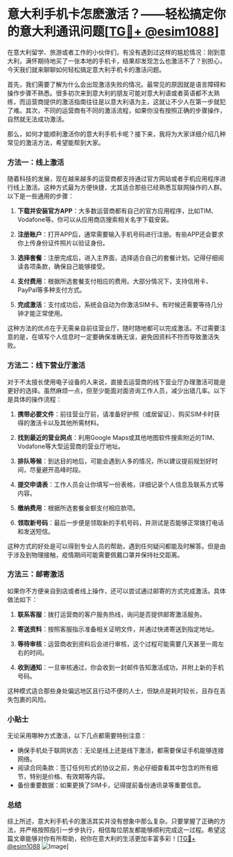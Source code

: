 # 意大利手机卡怎麽激活？——轻松搞定你的意大利通讯问题[[TG💪+ @esim1088](https://t.me/s/esim1088)]

在意大利留学、旅游或者工作的小伙伴们，有没有遇到过这样的尴尬情况：刚到意大利，满怀期待地买了一张本地的手机卡，结果却发现怎么也激活不了？别担心，今天我们就来聊聊如何轻松搞定意大利手机卡的激活问题。

首先，我们需要了解为什么会出现激活失败的情况。最常见的原因就是语言障碍和操作步骤不熟悉。很多初次来到意大利的朋友可能对意大利语或者英语都不太熟练，而运营商提供的激活指南往往是以意大利语为主，这就让不少人在第一步就犯了难。其次，不同的运营商有不同的激活流程，如果你没有按照正确的步骤操作，自然就无法成功激活。

那么，如何才能顺利激活你的意大利手机卡呢？接下来，我将为大家详细介绍几种常见的激活方法，希望能帮到大家。

### 方法一：线上激活

随着科技的发展，现在越来越多的运营商都支持通过官方网站或者手机应用程序进行线上激活。这种方式最为方便快捷，尤其适合那些已经熟悉互联网操作的人群。以下是一些通用的步骤：

1. **下载并安装官方APP**：大多数运营商都有自己的官方应用程序，比如TIM、Vodafone等。你可以从应用商店搜索相关名字下载安装。
   
2. **注册账户**：打开APP后，通常需要输入手机号码进行注册。有些APP还会要求你上传身份证件照片以验证身份。

3. **选择套餐**：注册完成后，进入主界面，选择适合自己的套餐计划。记得仔细阅读各项条款，确保自己能够接受。

4. **支付费用**：根据所选套餐支付相应的费用。大部分情况下，支持信用卡、PayPal等多种支付方式。

5. **完成激活**：支付成功后，系统会自动为你激活SIM卡。有时候还需要等待几分钟才能正常使用。

这种方法的优点在于无需亲自前往营业厅，随时随地都可以完成激活。不过需要注意的是，在填写个人信息时一定要确保准确无误，避免因资料不符而导致激活失败。

### 方法二：线下营业厅激活

对于不太擅长使用电子设备的人来说，直接去运营商的线下营业厅办理激活可能是更好的选择。虽然麻烦一点，但至少能面对面咨询工作人员，减少出错几率。以下是具体的操作流程：

1. **携带必要文件**：前往营业厅前，请准备好护照（或居留证）、购买SIM卡时获得的激活卡以及其他所需材料。

2. **找到最近的营业网点**：利用Google Maps或其他地图软件搜索附近的TIM、Vodafone等大型运营商的营业厅地址。

3. **排队等候**：到达目的地后，可能会遇到人多的情况，所以建议提前规划好时间，尽量避开高峰时段。

4. **提交申请表**：工作人员会让你填写一份表格，详细记录个人信息及联系方式等内容。

5. **缴纳费用**：根据所选套餐金额支付相应款项。

6. **领取新号码**：最后一步便是领取新的手机号码，并测试是否能够正常拨打电话和发送短信。

这种方式的好处是可以得到专业人员的帮助，遇到任何疑问都能及时解答。但是由于涉及到物理接触，疫情期间可能需要佩戴口罩并保持社交距离。

### 方法三：邮寄激活

如果你不方便亲自到店或者线上操作，还可以尝试通过邮寄的方式完成激活。具体做法如下：

1. **联系客服**：拨打运营商的客户服务热线，询问是否提供邮寄激活服务。

2. **寄送资料**：按照客服指示准备相关证明文件，并通过快递寄送到指定地址。

3. **等待审核**：运营商收到资料后会进行审核，这个过程可能需要几天甚至一周左右的时间。

4. **收到通知**：一旦审核通过，你会收到一封邮件告知激活成功，并附上新的手机号码。

这种模式适合那些身处偏远地区且行动不便的人士，但缺点是耗时较长，且存在丢失包裹的风险。

### 小贴士

无论采用哪种方式激活，以下几点都需要特别注意：

- 确保手机处于联网状态：无论是线上还是线下激活，都需要保证手机能够连接网络。
- 阅读合同条款：签订任何形式的协议之前，务必仔细查看其中包含的所有细节，特别是价格、有效期等内容。
- 备份重要数据：如果更换了SIM卡，记得提前备份通讯录等重要信息。

### 总结

综上所述，意大利手机卡的激活其实并没有想象中那么复杂。只要掌握了正确的方法，并严格按照指引一步步执行，相信每位朋友都能够顺利完成这一过程。希望这篇文章能够对你有所帮助，祝你在意大利的生活更加丰富多彩！[[TG💪+ @esim1088](https://t.me/s/esim1088) ![Image](https://i.postimg.cc/4NQfJmqS/Snipaste-2025-05-13-00-14-12.png)]